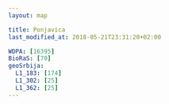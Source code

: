 ```yaml
---
layout: map

title: Ponjavica
last_modified_at: 2018-05-21T23:31:20+02:00

WDPA: [16395]
BioRaS: [70]
geoSrbija:
  L1_183: [174]
  L1_302: [25]
  L1_362: [25]
---
```


